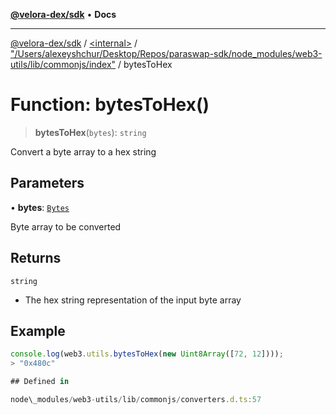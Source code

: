 [**@velora-dex/sdk**](../../../../README.md) • **Docs**

***

[@velora-dex/sdk](../../../../globals.md) / [\<internal\>](../../../README.md) / ["/Users/alexeyshchur/Desktop/Repos/paraswap-sdk/node\_modules/web3-utils/lib/commonjs/index"](../README.md) / bytesToHex

# Function: bytesToHex()

> **bytesToHex**(`bytes`): `string`

Convert a byte array to a hex string

## Parameters

• **bytes**: [`Bytes`](../../../type-aliases/Bytes.md)

Byte array to be converted

## Returns

`string`

- The hex string representation of the input byte array

## Example

```ts
console.log(web3.utils.bytesToHex(new Uint8Array([72, 12])));
> "0x480c"

## Defined in

node\_modules/web3-utils/lib/commonjs/converters.d.ts:57
